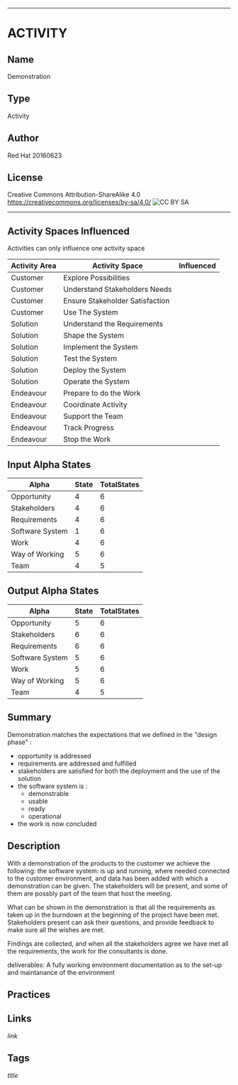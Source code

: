 ----------
# ACTIVITY
## Name
Demonstration
## Type
Activity
## Author
Red Hat 20160623
## License
Creative Commons Attribution-ShareAlike 4.0
https://creativecommons.org/licenses/by-sa/4.0/
![CC BY SA](https://licensebuttons.net/l/by-sa/3.0/88x31.png)

----------

## Activity Spaces Influenced
Activities can only influence one activity space

| Activity Area | Activity Space | Influenced |
|---------------|----------------|------------|
|Customer|Explore Possibilities||
|Customer|Understand Stakeholders Needs||
|Customer|Ensure Stakeholder Satisfaction||
|Customer|Use The System||
|Solution|Understand the Requirements||
|Solution|Shape the System||
|Solution|Implement the System||
|Solution|Test the System||
|Solution|Deploy the System||
|Solution|Operate the System||
|Endeavour|Prepare to do the Work||
|Endeavour|Coordinate Activity||
|Endeavour|Support the Team||
|Endeavour|Track Progress||
|Endeavour|Stop the Work||

## Input Alpha States
Alpha | State | TotalStates
---| --- | ---
Opportunity|4|6
Stakeholders|4|6
Requirements|4|6
Software System|1|6
Work|4|6
Way of Working|5|6
Team|4|5

## Output Alpha States
Alpha | State | TotalStates
---| --- | ---
Opportunity|5|6
Stakeholders|6|6
Requirements|6|6
Software System|5|6
Work|5|6
Way of Working|5|6
Team|4|5

## Summary
Demonstration matches the expectations that we defined in the "design phase" :
- opportunity is addressed
- requirements are addressed and fulfilled
- stakeholders are satisfied for both the deployment and the use of the solution
- the software system is :
  - demonstrable
  - usable
  - ready
  - operational
- the work is now concluded

## Description
With a demonstration of the products to the customer we achieve the following:
the software system: is up and running, where needed connected to the customer environment, and data has been added with which a demonstration can be given.
The stakeholders will be present, and some of them are possbly part of the team that host the meeting.

What can be shown in the demonstration is that all the requirements as taken up in the burndown at the beginning of the project have been met.
Stakeholders present can ask their questions, and provide feedback to make sure all the wishes are met.

Findings are collected, and when all the stakeholders agree we have met all the requirements, the work for the consultants is done.

deliverables: A fully working environment
documentation as to the set-up and maintanance of the environment

## Practices

## Links
$link$

## Tags
$title$
